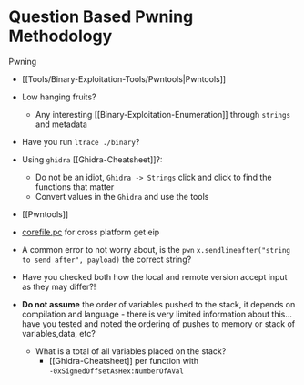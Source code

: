 # Question Based Pwning Methodology

Pwning
- [[Tools/Binary-Exploitation-Tools/Pwntools|Pwntools]]
- Low hanging fruits?
	- Any interesting [[Binary-Exploitation-Enumeration]] through `strings` and metadata
- Have you run `ltrace ./binary`?
-  Using `ghidra` [[Ghidra-Cheatsheet]]?:
	- Do not be an idiot, `Ghidra -> Strings` click and click to find the functions that matter
	- Convert values in the `Ghidra` and use the tools

- [[Pwntools]]
- [corefile.pc](https://docs.pwntools.com/en/stable/elf/corefile.html#pwnlib.elf.corefile.Corefile.pc) for cross platform get eip
- A common error to not worry about, is the `pwn` `x.sendlineafter("string to send after", payload)` the correct string?
- Have you checked both how the local and remote version accept input as they may differ?!
- **Do not assume** the order of variables pushed to the stack, it depends on compilation and language - there is very limited information about this... have you tested and noted the ordering of pushes to memory or stack of variables,data, etc?
	- What is a total of all variables placed on the stack?
		-  [[Ghidra-Cheatsheet]] per function with `-0xSignedOffsetAsHex:NumberOfAVal`
